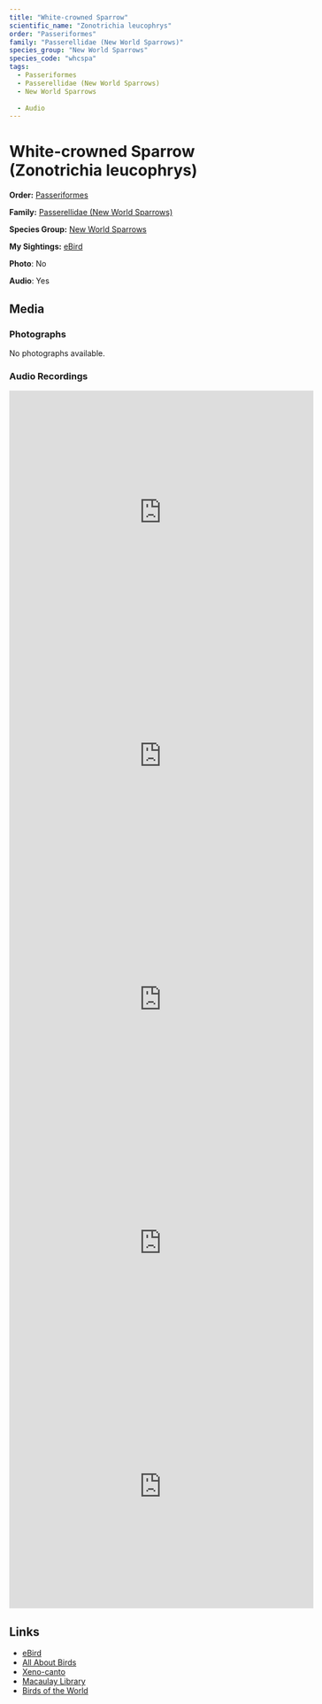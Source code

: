 ```yaml
---
title: "White-crowned Sparrow"
scientific_name: "Zonotrichia leucophrys"
order: "Passeriformes"
family: "Passerellidae (New World Sparrows)"
species_group: "New World Sparrows"
species_code: "whcspa"
tags: 
  - Passeriformes
  - Passerellidae (New World Sparrows)
  - New World Sparrows
  
  - Audio
---
```


# White-crowned Sparrow (Zonotrichia leucophrys)

**Order:** [Passeriformes](/tags/passeriformes)

**Family:** [Passerellidae (New World Sparrows)](/tags/passerellidae-new-world-sparrows)

**Species Group:** [New World Sparrows](/tags/new-world-sparrows)

**My Sightings:** [eBird](https://ebird.org/lifelist?r=world&time=life&spp=whcspa)

**Photo**: No 

**Audio**: Yes

## Media
### Photographs
No photographs available.

### Audio Recordings
<iframe src="https://macaulaylibrary.org/asset/626557628/embed" width="550" height="440" frameborder="0" allowfullscreen></iframe>
<iframe src="https://macaulaylibrary.org/asset/626485751/embed" width="550" height="440" frameborder="0" allowfullscreen></iframe>
<iframe src="https://macaulaylibrary.org/asset/626843323/embed" width="550" height="440" frameborder="0" allowfullscreen></iframe>
<iframe src="https://macaulaylibrary.org/asset/626843369/embed" width="550" height="440" frameborder="0" allowfullscreen></iframe>
<iframe src="https://macaulaylibrary.org/asset/626843425/embed" width="550" height="440" frameborder="0" allowfullscreen></iframe>

## Links
* [eBird](https://ebird.org/species/whcspa) 
* [All About Birds](https://www.allaboutbirds.org/guide/whcspa) 
* [Xeno-canto](https://www.xeno-canto.org/species/zonotrichia-leucophrys) 
* [Macaulay Library](https://search.macaulaylibrary.org/catalog?taxonCode=whcspa&sort=rating_rank_desc)
* [Birds of the World](https://birdsoftheworld.org/bow/species/whcspa)
